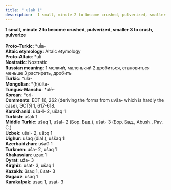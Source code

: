 ```yaml
---
title: " ušak 1"
description:  1 small, minute 2 to become crushed, pulverized, smaller 3 to crush, pulverize
---
```

<strong> 1 small, minute 2 to become crushed, pulverized, smaller 3 to crush, pulverize</strong><br><br>
<strong>Proto-Turkic</strong>:  *uĺa-<br>
<strong>Altaic etymology</strong>:  Altaic etymology<br>
<strong> Proto-Altaic</strong>:  *uĺi<br>
<strong>Nostratic</strong>:  Nostratic<br>
<strong>Russian meaning</strong>:  1 мелкий, маленький 2 дробиться, становиться меньше 3 растирать, дробить<br>
<strong>Turkic</strong>:  *uĺa-<br>
<strong>Mongolian</strong>:  *(h)ülte-<br>
<strong>Tungus-Manchu</strong>:  *ulē-<br>
<strong>Korean</strong>:  *ori-<br>
<strong>Comments</strong>:  EDT 16, 262 (deriving the forms from uvša- which is hardly the case), ЭСТЯ 1, 617-618.<br>
<strong>Karakhanid</strong>:  uša-l- 2, ušaq 1<br>
<strong>Turkish</strong>:  ušak 1<br>
<strong>Middle Turkic</strong>:  ušaq 1, ušal- 2 (Бор. Бад.), ušat- 3 (Бор. Бад., Abush., Pav. C.)<br>
<strong>Uzbek</strong>:  ušal- 2, ušɔq 1<br>
<strong>Uighur</strong>:  ušaq (dial.), uššaq 1<br>
<strong>Azerbaidzhan</strong>:  ušaG 1<br>
<strong>Turkmen</strong>:  uša- 2, ušaq 1<br>
<strong>Khakassian</strong>:  uzax 1<br>
<strong>Oyrat</strong>:  uža- 3<br>
<strong>Kirghiz</strong>:  ušat- 3, ušaq 1<br>
<strong>Kazakh</strong>:  ŭsaq 1, ŭsat- 3<br>
<strong>Gagauz</strong>:  ušaq 1<br>
<strong>Karakalpak</strong>:  usaq 1, usat- 3<br>


